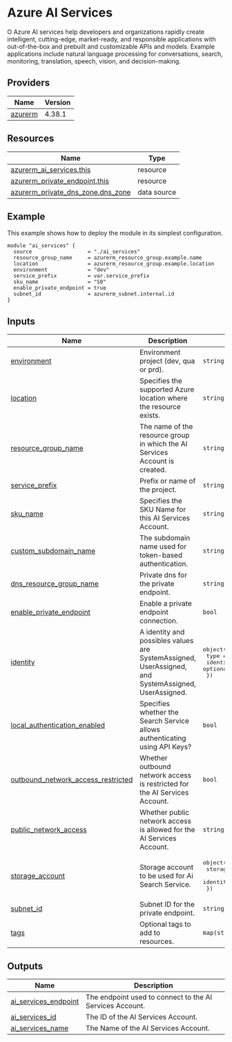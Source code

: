 <!-- BEGIN_TF_DOCS -->
# Azure AI Services

O Azure AI services help developers and organizations rapidly create intelligent, cutting-edge, market-ready, and responsible applications with out-of-the-box and prebuilt and customizable APIs and models. Example applications include natural language processing for conversations, search, monitoring, translation, speech, vision, and decision-making.

## Providers

| Name | Version |
|------|---------|
| <a name="provider_azurerm"></a> [azurerm](#provider\_azurerm) | 4.38.1 |

## Resources

| Name | Type |
|------|------|
| [azurerm_ai_services.this](https://registry.terraform.io/providers/hashicorp/azurerm/latest/docs/resources/ai_services) | resource |
| [azurerm_private_endpoint.this](https://registry.terraform.io/providers/hashicorp/azurerm/latest/docs/resources/private_endpoint) | resource |
| [azurerm_private_dns_zone.dns_zone](https://registry.terraform.io/providers/hashicorp/azurerm/latest/docs/data-sources/private_dns_zone) | data source |

## Example

This example shows how to deploy the module in its simplest configuration.

```hcl
module "ai_services" {
  source                  = "./ai_services"
  resource_group_name     = azurerm_resource_group.example.name
  location                = azurerm_resource_group.example.location
  environment             = "dev"
  service_prefix          = var.service_prefix
  sku_name                = "S0"
  enable_private_endpoint = true
  subnet_id               = azurerm_subnet.internal.id
}
``` 

## Inputs

| Name | Description | Type | Default | Required |
|------|-------------|------|---------|:--------:|
| <a name="input_environment"></a> [environment](#input\_environment) | Environment project (dev, qua or prd). | `string` | n/a | yes |
| <a name="input_location"></a> [location](#input\_location) | Specifies the supported Azure location where the resource exists. | `string` | n/a | yes |
| <a name="input_resource_group_name"></a> [resource\_group\_name](#input\_resource\_group\_name) | The name of the resource group in which the AI Services Account is created. | `string` | n/a | yes |
| <a name="input_service_prefix"></a> [service\_prefix](#input\_service\_prefix) | Prefix or name of the project. | `string` | n/a | yes |
| <a name="input_sku_name"></a> [sku\_name](#input\_sku\_name) | Specifies the SKU Name for this AI Services Account. | `string` | n/a | yes |
| <a name="input_custom_subdomain_name"></a> [custom\_subdomain\_name](#input\_custom\_subdomain\_name) | The subdomain name used for token-based authentication. | `string` | `""` | no |
| <a name="input_dns_resource_group_name"></a> [dns\_resource\_group\_name](#input\_dns\_resource\_group\_name) | Private dns for the private endpoint. | `string` | `""` | no |
| <a name="input_enable_private_endpoint"></a> [enable\_private\_endpoint](#input\_enable\_private\_endpoint) | Enable a private endpoint connection. | `bool` | `true` | no |
| <a name="input_identity"></a> [identity](#input\_identity) | A identity and possibles values are SystemAssigned, UserAssigned, and SystemAssigned, UserAssigned. | <pre>object({<br/>    type         = string<br/>    identity_ids = optional(list(string), [])<br/>  })</pre> | <pre>{<br/>  "type": "SystemAssigned"<br/>}</pre> | no |
| <a name="input_local_authentication_enabled"></a> [local\_authentication\_enabled](#input\_local\_authentication\_enabled) | Specifies whether the Search Service allows authenticating using API Keys? | `bool` | `false` | no |
| <a name="input_outbound_network_access_restricted"></a> [outbound\_network\_access\_restricted](#input\_outbound\_network\_access\_restricted) | Whether outbound network access is restricted for the AI Services Account. | `bool` | `false` | no |
| <a name="input_public_network_access"></a> [public\_network\_access](#input\_public\_network\_access) | Whether public network access is allowed for the AI Services Account. | `string` | `"Disabled"` | no |
| <a name="input_storage_account"></a> [storage\_account](#input\_storage\_account) | Storage account to be used for Ai Search Service. | <pre>object({<br/>    storage_account_id = string<br/>    identity_client_id = optional(string, null)<br/>  })</pre> | `null` | no |
| <a name="input_subnet_id"></a> [subnet\_id](#input\_subnet\_id) | Subnet ID for the private endpoint. | `string` | `""` | no |
| <a name="input_tags"></a> [tags](#input\_tags) | Optional tags to add to resources. | `map(string)` | `{}` | no |

## Outputs

| Name | Description |
|------|-------------|
| <a name="output_ai_services_endpoint"></a> [ai\_services\_endpoint](#output\_ai\_services\_endpoint) | The endpoint used to connect to the AI Services Account. |
| <a name="output_ai_services_id"></a> [ai\_services\_id](#output\_ai\_services\_id) | The ID of the AI Services Account. |
| <a name="output_ai_services_name"></a> [ai\_services\_name](#output\_ai\_services\_name) | The Name of the AI Services Account. |
<!-- END_TF_DOCS -->
